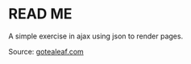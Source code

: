 READ ME
=======

A simple exercise in ajax using json to render pages.

Source: [gotealeaf.com](http://www.gotealeaf.com/blog/the-detailed-guide-on-how-ajax-works-with-ruby-on-rails)
